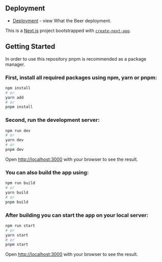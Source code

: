## Deployment
- [Deployment](https://what-the-beer.vercel.app/) - view What the Beer deployment.

This is a [Next.js](https://nextjs.org/) project bootstrapped with [`create-next-app`](https://github.com/vercel/next.js/tree/canary/packages/create-next-app).

## Getting Started

In order to use this repository pnpm is recommended as a package manager.

### First, install all required packages using npm, yarn or pnpm:

```bash
npm install
# or
yarn add
# or
pnpm install
```

### Second, run the development server:

```bash
npm run dev
# or
yarn dev
# or
pnpm dev
```

Open [http://localhost:3000](http://localhost:3000) with your browser to see the result.

### You can also build the app using:

```bash
npm run build
# or
yarn build
# or
pnpm build
```

### After building you can start the app on your local server:

```bash
npm run start
# or
yarn start
# or
pnpm start
```

Open [http://localhost:3000](http://localhost:3000) with your browser to see the result.
